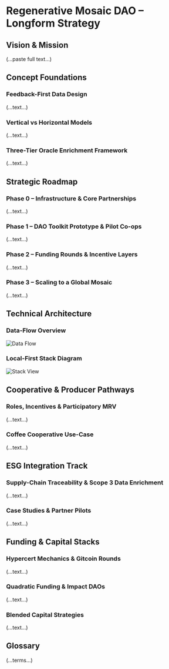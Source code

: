 # Regenerative Mosaic DAO – Longform Strategy

## Vision & Mission
(…paste full text…)

## Concept Foundations
### Feedback-First Data Design
(…text…)

### Vertical vs Horizontal Models
(…text…)

### Three-Tier Oracle Enrichment Framework
(…text…)

## Strategic Roadmap
### Phase 0 – Infrastructure & Core Partnerships
(…text…)

### Phase 1 – DAO Toolkit Prototype & Pilot Co-ops
(…text…)

### Phase 2 – Funding Rounds & Incentive Layers
(…text…)

### Phase 3 – Scaling to a Global Mosaic
(…text…)

## Technical Architecture
### Data-Flow Overview
![Data Flow](diagrams/data-flow.svg)

### Local-First Stack Diagram
![Stack View](diagrams/stack.svg)

## Cooperative & Producer Pathways
### Roles, Incentives & Participatory MRV
(…text…)

### Coffee Cooperative Use-Case
(…text…)

## ESG Integration Track
### Supply-Chain Traceability & Scope 3 Data Enrichment
(…text…)

### Case Studies & Partner Pilots
(…text…)

## Funding & Capital Stacks
### Hypercert Mechanics & Gitcoin Rounds
(…text…)

### Quadratic Funding & Impact DAOs
(…text…)

### Blended Capital Strategies
(…text…)

## Glossary
(…terms…)
